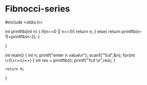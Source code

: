 # Fibnocci-series
#include <stdio.h>

int printfib(int n)
{
 if(n==0 || n==1){
    return n;
 }
 else{
     return printfib(n-1)+printfib(n-2);
 }
     
 }



int main()
{
  int n;
   printf("enter n value\n");
   scanf("%d",&n);
   for(int i=0;i<=n;i++)
   {
       int res = printfib(i);
       printf("%d \n",res);
   }
  
  

    return 0;
}
